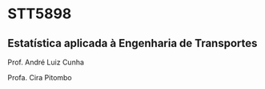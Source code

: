 # STT5898
## Estatística aplicada à Engenharia de Transportes

Prof. André Luiz Cunha

Profa. Cira Pitombo
